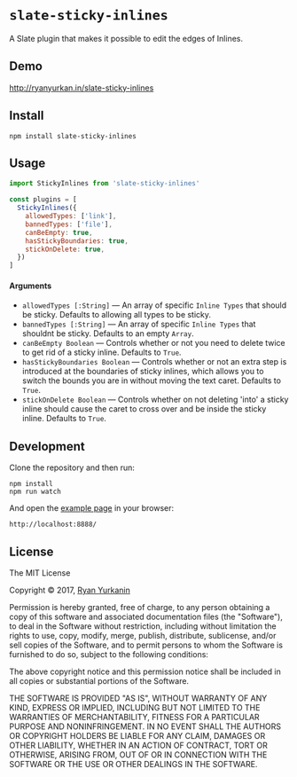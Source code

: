 
# `slate-sticky-inlines`

A Slate plugin that makes it possible to edit the edges of Inlines.


## Demo

http://ryanyurkan.in/slate-sticky-inlines


## Install

```
npm install slate-sticky-inlines
```

## Usage

```js
import StickyInlines from 'slate-sticky-inlines'

const plugins = [
  StickyInlines({
    allowedTypes: ['link'],
    bannedTypes: ['file'],
    canBeEmpty: true,
    hasStickyBoundaries: true,
    stickOnDelete: true,
  })
]
```

#### Arguments
- `allowedTypes [:String]` — An array of specific `Inline Types` that should be sticky.  Defaults to allowing all types to be sticky.
- `bannedTypes [:String]` — An array of specific `Inline Types` that shouldnt be sticky.  Defaults to an empty `Array`.
- `canBeEmpty Boolean` — Controls whether or not you need to delete twice to get rid of a sticky inline.  Defaults to `True`.
- `hasStickyBoundaries Boolean` — Controls whether or not an extra step is introduced at the boundaries of sticky inlines, which allows you to switch the bounds you are in without moving the text caret.  Defaults to `True`.
- `stickOnDelete Boolean` — Controls whether on not deleting 'into' a sticky inline should cause the caret to cross over and be inside the sticky inline.  Defaults to `True`.

## Development

Clone the repository and then run:

```
npm install
npm run watch
```

And open the [example page](http://localhost:8888) in your browser:

```
http://localhost:8888/
```


## License

The MIT License

Copyright &copy; 2017, [Ryan Yurkanin](ryanyurkan.in)

Permission is hereby granted, free of charge, to any person obtaining a copy of this software and associated documentation files (the "Software"), to deal in the Software without restriction, including without limitation the rights to use, copy, modify, merge, publish, distribute, sublicense, and/or sell copies of the Software, and to permit persons to whom the Software is furnished to do so, subject to the following conditions:

The above copyright notice and this permission notice shall be included in all copies or substantial portions of the Software.

THE SOFTWARE IS PROVIDED "AS IS", WITHOUT WARRANTY OF ANY KIND, EXPRESS OR IMPLIED, INCLUDING BUT NOT LIMITED TO THE WARRANTIES OF MERCHANTABILITY, FITNESS FOR A PARTICULAR PURPOSE AND NONINFRINGEMENT. IN NO EVENT SHALL THE AUTHORS OR COPYRIGHT HOLDERS BE LIABLE FOR ANY CLAIM, DAMAGES OR OTHER LIABILITY, WHETHER IN AN ACTION OF CONTRACT, TORT OR OTHERWISE, ARISING FROM, OUT OF OR IN CONNECTION WITH THE SOFTWARE OR THE USE OR OTHER DEALINGS IN THE SOFTWARE.
